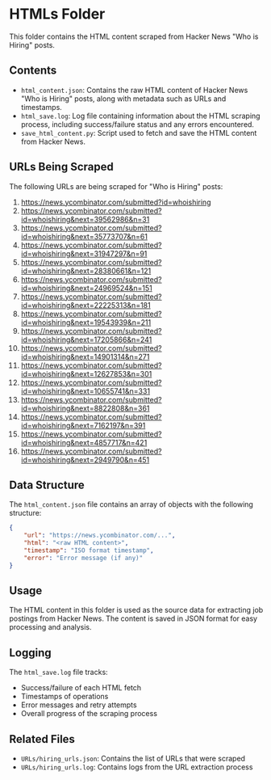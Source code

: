 # HTMLs Folder

This folder contains the HTML content scraped from Hacker News "Who is Hiring" posts.

## Contents

- `html_content.json`: Contains the raw HTML content of Hacker News "Who is Hiring" posts, along with metadata such as URLs and timestamps.
- `html_save.log`: Log file containing information about the HTML scraping process, including success/failure status and any errors encountered.
- `save_html_content.py`: Script used to fetch and save the HTML content from Hacker News.

## URLs Being Scraped

The following URLs are being scraped for "Who is Hiring" posts:

1. https://news.ycombinator.com/submitted?id=whoishiring
2. https://news.ycombinator.com/submitted?id=whoishiring&next=39562986&n=31
3. https://news.ycombinator.com/submitted?id=whoishiring&next=35773707&n=61
4. https://news.ycombinator.com/submitted?id=whoishiring&next=31947297&n=91
5. https://news.ycombinator.com/submitted?id=whoishiring&next=28380661&n=121
6. https://news.ycombinator.com/submitted?id=whoishiring&next=24969524&n=151
7. https://news.ycombinator.com/submitted?id=whoishiring&next=22225313&n=181
8. https://news.ycombinator.com/submitted?id=whoishiring&next=19543939&n=211
9. https://news.ycombinator.com/submitted?id=whoishiring&next=17205866&n=241
10. https://news.ycombinator.com/submitted?id=whoishiring&next=14901314&n=271
11. https://news.ycombinator.com/submitted?id=whoishiring&next=12627853&n=301
12. https://news.ycombinator.com/submitted?id=whoishiring&next=10655741&n=331
13. https://news.ycombinator.com/submitted?id=whoishiring&next=8822808&n=361
14. https://news.ycombinator.com/submitted?id=whoishiring&next=7162197&n=391
15. https://news.ycombinator.com/submitted?id=whoishiring&next=4857717&n=421
16. https://news.ycombinator.com/submitted?id=whoishiring&next=2949790&n=451

## Data Structure

The `html_content.json` file contains an array of objects with the following structure:
```json
{
    "url": "https://news.ycombinator.com/...",
    "html": "<raw HTML content>",
    "timestamp": "ISO format timestamp",
    "error": "Error message (if any)"
}
```

## Usage

The HTML content in this folder is used as the source data for extracting job postings from Hacker News. The content is saved in JSON format for easy processing and analysis.

## Logging

The `html_save.log` file tracks:
- Success/failure of each HTML fetch
- Timestamps of operations
- Error messages and retry attempts
- Overall progress of the scraping process

## Related Files

- `URLs/hiring_urls.json`: Contains the list of URLs that were scraped
- `URLs/hiring_urls.log`: Contains logs from the URL extraction process 
